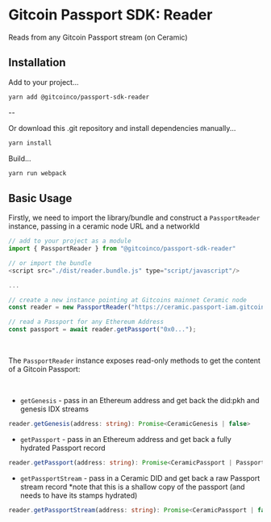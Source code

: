 # Gitcoin Passport SDK: Reader

Reads from any Gitcoin Passport stream (on Ceramic)

## Installation

Add to your project...

```bash
yarn add @gitcoinco/passport-sdk-reader
```

--

Or download this .git repository and install dependencies manually...

```bash
yarn install
```

Build...

```bash
yarn run webpack
```

## Basic Usage

Firstly, we need to import the library/bundle and construct a `PassportReader` instance, passing in a ceramic node URL and a networkId

```js
// add to your project as a module
import { PassportReader } from "@gitcoinco/passport-sdk-reader"

// or import the bundle
<script src="./dist/reader.bundle.js" type="script/javascript"/>

...

// create a new instance pointing at Gitcoins mainnet Ceramic node
const reader = new PassportReader("https://ceramic.passport-iam.gitcoin.co", "1");

// read a Passport for any Ethereum Address
const passport = await reader.getPassport("0x0...");

```

<br/>

The `PassportReader` instance exposes read-only methods to get the content of a Gitcoin Passport:

<br/>


- `getGenesis` - pass in an Ethereum address and get back the did:pkh and genesis IDX streams
```typescript
reader.getGenesis(address: string): Promise<CeramicGenesis | false>
```

- `getPassport` - pass in an Ethereum address and get back a fully hydrated Passport record
```typescript
reader.getPassport(address: string): Promise<CeramicPassport | Passport | false>
```

- `getPassportStream` - pass in a Ceramic DID and get back a raw Passport stream record *note that this is a shallow copy of the passport (and needs to have its stamps hydrated)
```typescript
reader.getPassportStream(address: string): Promise<CeramicPassport | false>
``` 
